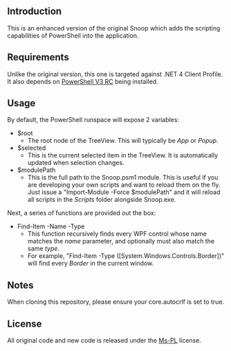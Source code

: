 ## Introduction

This is an enhanced version of the original Snoop which adds the scripting capabilities of PowerShell into the application.

## Requirements

Unlike the original version, this one is targeted against .NET 4 Client Profile.  It also depends on [PowerShell V3 RC](http://www.microsoft.com/en-us/download/details.aspx?id=29939) being installed.

## Usage

By default, the PowerShell runspace will expose 2 variables:
 * $root
   * The root node of the TreeView.  This will typically be _App_ or _Popup_.
 * $selected
   * This is the current selected item in the TreeView.  It is automatically updated when selection changes.
 * $modulePath
   * This is the full path to the Snoop.psm1 module.  This is useful if you are developing your own scripts and want to reload them on the fly.  Just issue a "Import-Module -Force $modulePath" and it will reload all scripts in the _Scripts_ folder alongside Snoop.exe.

Next, a series of functions are provided out the box:
 * Find-Item -Name -Type
   * This function recursively finds every WPF control whose name matches the _name_ parameter, and optionally must also match the same _type_.
   * For example, "Find-Item -Type ([System.Windows.Controls.Border])" will find every _Border_ in the current window.

## Notes

When cloning this repository, please ensure your core.autocrlf is set to true.

## License

All original code and new code is released under the [Ms-PL](http://go.microsoft.com/fwlink/?LinkID=131993) license.
